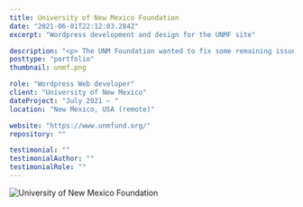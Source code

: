 ```yaml
---
title: University of New Mexico Foundation
date: "2021-06-01T22:12:03.284Z"
excerpt: "Wordpress development and design for the UNMF site"

description: "<p> The UNM Foundation wanted to fix some remaining issues on their sites after the site was developed, those issues were regarding a better and more accurate way to log the daily donations made to their site through Authorize.net and get a daily email report of a consolidated spreadsheet of different donation forms made with Gravity forms, across the website </p> <p> The site is a Bedrock developed website, with totally custom theme. Which I took my time to modify it according the requirements specified. For the consolidated spreadsheet i just created a simple plugin with a cronjob to compile all the info required and send a nice and perfect for their internal process CSV spreadsheet</p><p> Currently we are working at developing a new theme that retains all the functionalities but with a design optimized make easier the visitors to donate to their favourite funds, and dedicate them to persons special to them in a streamlined manner </p>"
posttype: "portfolio"
thumbnail: unmf.png

role: "Wordpress Web developer"
client: "University of New Mexico"
dateProject: "July 2021 – "
location: "New Mexico, USA (remote)"

website: "https://www.unmfund.org/"
repository: ""

testimonial: ""
testimonialAuthor: ""
testimonialRole: ""
---
```

![University of New Mexico Foundation]( /portfolio/unmf-1.jpg 'University of New Mexico Foundation')
